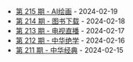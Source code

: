 * [第 215 期 - AI绘画](https://day.tsq360.cf/posts/215-AI绘画) - 2024-02-19
* [第 214 期 - 图书下载](https://day.tsq360.cf/posts/214-图书下载) - 2024-02-18
* [第 213 期 - 电视直播](https://day.tsq360.cf/posts/213-电视直播) - 2024-02-17
* [第 212 期 - 中华绝学](https://day.tsq360.cf/posts/212-中华绝学) - 2024-02-16
* [第 211 期 - 中华经典](https://day.tsq360.cf/posts/211-中华经典) - 2024-02-15
